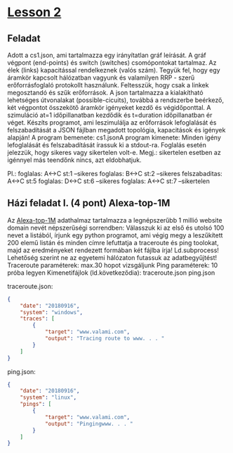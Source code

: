 # [Lesson 2](./lesson2.pdf)

## Feladat

Adott a cs1.json, ami tartalmazza egy irányítatlan gráf leírását. A gráf végpont (end-points) és switch (switches) csomópontokat tartalmaz. Az élek (links) kapacitással rendelkeznek (valós szám). Tegyük fel, hogy egy áramkör kapcsolt hálózatban vagyunk és valamilyen RRP - szerű erőforrásfoglaló protokollt használunk. Feltesszük, hogy csak a linkek megosztandó és szűk erőforrások. A json tartalmazza a kialakítható lehetséges útvonalakat (possible-cicuits), továbbá a rendszerbe beérkező, két végpontot összekötő áramkör igényeket kezdő és végidőponttal. A szimuláció at=1 időpillanatban kezdődik és t=duration időpillanatban ér véget. Készíts programot, ami leszimulálja az erőforrások lefoglalását és felszabadítását a JSON fájlban megadott topológia, kapacitások és igények alapján! A program bemenete: cs1.jsonA program kimenete: Minden igény lefoglalását és felszabadítását írassuk ki a stdout-ra. Foglalás esetén jelezzük, hogy sikeres vagy sikertelen volt-e. Megj.: sikertelen esetben az igénnyel más teendőnk nincs, azt eldobhatjuk.

Pl.:
foglalas: A<->C st:1 –sikeres
foglalas: B<->C st:2 –sikeres
felszabaditas: A<->C st:5
foglalas: D<->C st:6 –sikeres
foglalas: A<->C st:7 –sikertelen

## Házi feladat I. (4 pont) Alexa-top-1M

Az [Alexa-top-1M](http://s3.amazonaws.com/alexa-static/top-1m.csv.zip) adathalmaz tartalmazza a legnépszerűbb 1 millió website domain nevét népszerűségi sorrendben:
Válasszuk ki az első és utolsó 100 nevet a listából, írjunk egy python programot, ami végig megy a leszűkített 200 elemű listán és minden címre lefuttatja a traceroute és ping toolokat, majd az eredményeket rendezett formában két fájlba írja! Ld.subprocess! Lehetőség szerint ne az egyetemi hálózaton futassuk az adatbegyűjtést!
Traceroute paraméterek: max.30 hopot vizsgáljunk
Ping paraméterek: 10 próba legyen
Kimenetifájlok (ld.következődia):
traceroute.json
ping.json

traceroute.json:

```json
{
	"date": "20180916",
	"system": "windows",
	"traces": [
		{
			"target": "www.valami.com",
			"output": "Tracing route to www. . . "
		}
	]
}
```

ping.json:

```json
{
	"date": "20180916",
	"system": "linux",
	"pings": [
		{
			"target": "www.valami.com",
			"output": "Pingingwww. . . "
		}
	]
}
```
